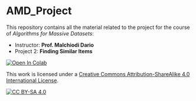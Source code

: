 # AMD_Project

This repository contains all the material related to the project for the course of <i>Algorithms for Massive Datasets</i>:
<ul>
<li>Instructor: <b>Prof. Malchiodi Dario</b>
<li>Project 2: <b>Finding Similar Items</b>
</ul>

[![Open In Colab](https://colab.research.google.com/assets/colab-badge.svg)]()

This work is licensed under a
[Creative Commons Attribution-ShareAlike 4.0 International License][cc-by-sa].

[![CC BY-SA 4.0][cc-by-sa-image]][cc-by-sa]

[cc-by-sa]: http://creativecommons.org/licenses/by-sa/4.0/
[cc-by-sa-image]: https://licensebuttons.net/l/by-sa/4.0/88x31.png
[cc-by-sa-shield]: https://img.shields.io/badge/License-CC%20BY--SA%204.0-lightgrey.svg

